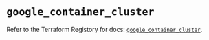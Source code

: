 # `google_container_cluster`

Refer to the Terraform Registory for docs: [`google_container_cluster`](https://registry.terraform.io/providers/hashicorp/google/4.72.1/docs/resources/container_cluster).
